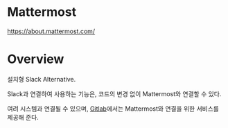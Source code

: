 # Mattermost
https://about.mattermost.com/

# Overview
설치형 Slack Alternative.

Slack과 연결하여 사용하는 기능은, 코드의 변경 없이 Mattermost와 연결할 수 있다.

여려 시스템과 연결될 수 있으며, [Gitlab](/devops-tools/gitlab)에서는 Mattermost와 연결을 위한 서비스를 제공해 준다.
